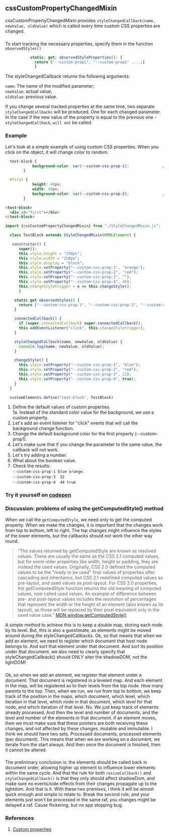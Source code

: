## cssCustomPropertyChangedMixin 
cssCustomPropertyChangedMixin provides `styleChangedCallback(name, newValue, oldValue)` which is called every
 time custom CSS properties are changed.
 ###
 To start tracking the necessary properties, specify them in the function `observedStyles()`<br>
 
 ```javascript
            static; get; observedStyleProperties(); {
              return ["--custom-prop1", "--custom-prop2" ....;]
              }
 ```
                         
 The styleChangedCallback returns the following arguments:

`name`: The name of the modified parameter;<br>
`newValue`: actual value;<br>
`oldValue`: previous value.<br>

 If you change several tracked properties at the same time, two separate `styleChangedCallbacks` will be produced.
 One for each changed parameter.<br>
 In the case if the new value of the property is equal to the previous one - `styleChangedCallback`, `will not` be called.

### Example
Let's look at a simple example of using custom CSS properties. When you click on the object, it will change color to random.
```css
  test-block {
            background-color: var(--custom-css-prop-1);               //[1a]
        }

  #first {
            height: 40px;
            width: 40px;
            background-color: var(--custom-css-prop-2);               //[1a]
        }
```

```html
<test-block>
  <div id="first"></div>
</test-block>
```

```javascript
import {cssCustomPropertyChangedMixin} from "./StyleChangedMixin.js";

  class TestBlock extends StyleChangedMixin(HTMLElement) {

   constructor() {
      super();
      this.style.height = "150px";
      this.style.width = "150px";
      this.style.display = "block";
      this.style.setProperty("--custom-css-prop-1", "orange");         //[1]
      this.style.setProperty("--custom-css-prop-2", "red");
      this.style.setProperty("--custom-css-prop-3", "");
      this.style.setProperty("--custom-css-prop-4", 44);
      this.changeStyletrigger = e => this.changeStyle();
      }

    static get observedStyles() {
      return ["--custom-css-prop-1", "--custom-css-prop-2", "--custom-css-prop-3", "--custom-css-prop-4"];
    }

    connectedCallback() {
      if (super.connectedCallback) super.connectedCallback();
      this.addEventListener("click", this.changeStyletrigger);         //[2]
    }

    styleChangedCallback(name, newValue, oldValue) {
      console.log(name, newValue, oldValue);                           //[7]           
    }

    changeStyle() {
      this.style.setProperty("--custom-css-prop-1", "blue");           //[3]
      this.style.setProperty("--custom-css-prop-2", "red");            //[4]
      this.style.setProperty("--custom-css-prop-3", 22);               //[5]
      this.style.setProperty("--custom-css-prop-4", true);             //[6]
    }
  }

  customElements.define("test-block", TestBlock)
  ```
  1.  Define the default values of custom properties.<br>
  1a. Instead of the standard color value for the background, we use a custom property.
  2. Let's add an event listener for "click" events that will call the background change function.
  3. Change the default background color for the first property (--custom-prop1).
  4. Let's make sure that if you change the parameter to the same value, the callback will not work.
  5. Let's try adding a number.
  6. What about the boolean value.
  7. Check the results: <br>
  `--custom-css-prop-1 blue orange`.<br>
  `--custom-css-prop-3  22`<br>
  `--custom-css-prop-4  44 true`<br>
 ### Try it yourself on [codepen](https://codepen.io/Halochkin/pen/QVZgEw?editors=1111)
 
 ### Discussion: problems of using the getComputedStyle() method
 When we call the `getComputedStyle`, we need only to get the computed property. When we make the changes, it is important that the changes work from top to bottom, left to right. The top changes might influence the styles of the lower elements, but the callbacks should not work the other way round. 
 >"The values returned by getComputedStyle are known as resolved values. These are usually the same as the CSS 2.1 computed values, but for some older properties like width, height or padding, they are instead the used values. Originally, CSS 2.0 defined the computed values to be the "ready to be used" final values of properties after cascading and inheritance, but CSS 2.1 redefined computed values as pre-layout, and used values as post-layout. For CSS 2.0 properties, the getComputedStyle function returns the old meaning of computed values, now called used values. An example of difference between pre- and post-layout values includes the resolution of percentages that represent the width or the height of an element (also known as its layout), as those will be replaced by their pixel equivalent only in the used value case." [MDN window.getComputedStyle()](https://developer.mozilla.org/en-US/docs/Web/API/Window/getComputedStyle)<br>
 
 A simple method to achieve this is to keep a double map, storing each node by its level.
But, this is also a guestimate, as elements might be moved around during the styleChangedCallbacks.
Ok, so that means that when we add an element, we need to register which document that host node belongs to. And sort that element under that document. And sort its position under that document.
we also need to clearly specify that styleChangedCallback() should ONLY alter the shadowDOM, *not* the lightDOM! <br>
###
Ok, so when we add an element, we register that element under a document. That document is registered in a leveled map. And each element in the map, will be registered as to their levels from the top node. How many parents to the top. 
Then, when we run, we run from top to bottom, we keep track of the position in the maps, which document, which level, which iteration in that level, which node in that document, which level for that node, and which iteration of that level.
No. We just keep track of elements already processed.
And then the level and number of documents, and the level and number of the elements in that document. 
if an element moves, then we must make sure that these pointers are both receiving these changes, and not affected by these changes. mutable and immutable.
I think we should have two sets. Processed documents, processed elements (per document).
This means that when we are working on a document, we iterate from the start always. And then 
once the document is finished, then it cannot be altered.
###
The preliminary conclusion is: the elements should be called back in document order, allowing higher up element to influence lower elements within the same cycle.
And that the rule for both `resizeCallback()` and `styleChangedCallback()` is that they only should affect shadowDom, and make sure no events/side effects from their changes propagate up to the lightdom.
And that is it. With these two premises, i think it will be almost quick enough and simple to relate to. Break the second rule, and your elements just won't be processed in the same raf, you changes might be delayed a raf. Cause flickering, but no app stopping bug.

 
 
 ### References
 1. [Custom properties](https://developer.mozilla.org/en-US/docs/Web/CSS/--*)
  
  
